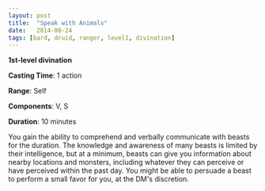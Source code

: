 ```yaml
---
layout: post
title:  "Speak with Animals"
date:   2014-08-24
tags: [bard, druid, ranger, level1, divination]
---
```


**1st-level divination**

**Casting Time**: 1 action

**Range**: Self

**Components**: V, S

**Duration**: 10 minutes

You gain the ability to comprehend and verbally communicate with beasts for the duration. The knowledge and awareness of many beasts is limited by their intelligence, but at a minimum, beasts can give you information about nearby locations and monsters, including whatever they can perceive or have perceived within the past day. You might be able to persuade a beast to perform a small favor for you, at the DM's discretion.
